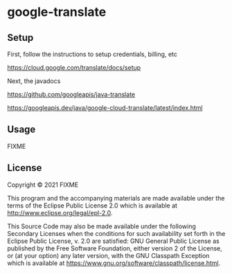 # google-translate


## Setup

First, follow the instructions to setup credentials, billing, etc

https://cloud.google.com/translate/docs/setup

Next, the javadocs


https://github.com/googleapis/java-translate

https://googleapis.dev/java/google-cloud-translate/latest/index.html
## Usage

FIXME

## License

Copyright © 2021 FIXME

This program and the accompanying materials are made available under the
terms of the Eclipse Public License 2.0 which is available at
http://www.eclipse.org/legal/epl-2.0.

This Source Code may also be made available under the following Secondary
Licenses when the conditions for such availability set forth in the Eclipse
Public License, v. 2.0 are satisfied: GNU General Public License as published by
the Free Software Foundation, either version 2 of the License, or (at your
option) any later version, with the GNU Classpath Exception which is available
at https://www.gnu.org/software/classpath/license.html.

